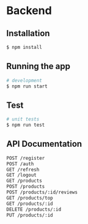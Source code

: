 # Backend

## Installation

```bash
$ npm install
```

## Running the app

```bash
# development
$ npm run start
```

## Test

```bash
# unit tests
$ npm run test
```

## API Documentation

```bash
POST /register
POST /auth
GET /refresh
GET /logout
GET /products
POST /products
POST /products/:id/reviews
GET /products/top
GET /products/:id
DELETE /products/:id      
PUT /products/:id
```
